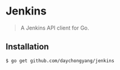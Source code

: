 # Jenkins

> A Jenkins API client for Go.

## Installation

```bash
$ go get github.com/daychongyang/jenkins
```
